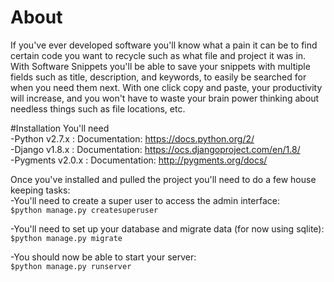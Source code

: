 # About
If you've ever developed software you'll know what a pain it can be to find certain code you want to recycle such as what file and project it was in. With Software Snippets you'll be able to save your snippets with multiple fields such as title, description, and keywords, to easily be searched for when you need them next. With one click copy and paste, your productivity will increase, and you won't have to waste your brain power thinking about needless things such as file locations, etc. 

#Installation
You'll need  
-Python v2.7.x   : Documentation: https://docs.python.org/2/  
-Django v1.8.x   : Documentation:  https://ocs.djangoproject.com/en/1.8/  
-Pygments v2.0.x : Documentation: http://pygments.org/docs/  
  
Once you've installed and pulled the project you'll need to do a few house keeping tasks:  
-You'll need to create a super user to access the admin interface:  
<code>$python manage.py createsuperuser</code>  
  
-You'll need to set up your database and migrate data (for now using sqlite):  
<code>$python manage.py migrate</code>  
  
  
-You should now be able to start your server:  
<code>$python manage.py runserver</code>  
